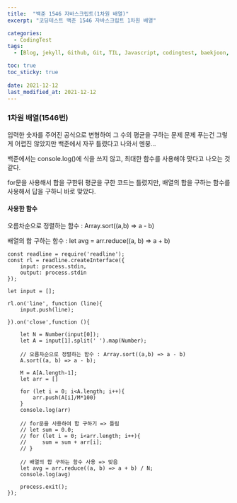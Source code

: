 ```yaml
---
title:  "백준 1546 자바스크립트(1차원 배열)"
excerpt: "코딩테스트 백준 1546 자바스크립트 1차원 배열"

categories:
  - CodingTest
tags:
  - [Blog, jekyll, Github, Git, TIL, Javascript, codingtest, baekjoon, baekjoon 1546 ]

toc: true
toc_sticky: true
 
date: 2021-12-12
last_modified_at: 2021-12-12
---
```


### 1차원 배열(1546번)
입력한 숫자를 주어진 공식으로 변형하여 그 수의 평균을 구하는 문제
문제 푸는건 그렇게 어렵진 않았지만 백준에서 자꾸 틀렸다고 나와서 멘붕...

백준에서는 console.log()에 식을 쓰지 않고, 최대한 함수를 사용해야 맞다고 나오는 것 같다.

for문을 사용해서 합을 구한뒤 평균을 구한 코드는 틀렸지만, 배열의 합을 구하는 함수를 사용해서 답을 구하니 바로 맞았다.

#### 사용한 함수
오름차순으로 정렬하는 함수 : Array.sort((a,b) => a - b)

배열의 합 구하는 함수 : let avg = arr.reduce((a, b) => a + b)
```
const readline = require('readline');
const rl = readline.createInterface({
    input: process.stdin,
    output: process.stdin
});

let input = [];

rl.on('line', function (line){
    input.push(line);

}).on('close',function (){

    let N = Number(input[0]);
    let A = input[1].split(' ').map(Number);

    // 오름차순으로 정렬하는 함수 : Array.sort((a,b) => a - b)
    A.sort((a, b) => a - b);

    M = A[A.length-1];
    let arr = []

    for (let i = 0; i<A.length; i++){
        arr.push(A[i]/M*100)
    }
    console.log(arr)

    // for문을 사용하여 합 구하기 => 틀림
    // let sum = 0.0;
    // for (let i = 0; i<arr.length; i++){
    //     sum = sum + arr[i];
    // }

    // 배열의 합 구하는 함수 사용 => 맞음
    let avg = arr.reduce((a, b) => a + b) / N;
    console.log(avg)

    process.exit();
});
```